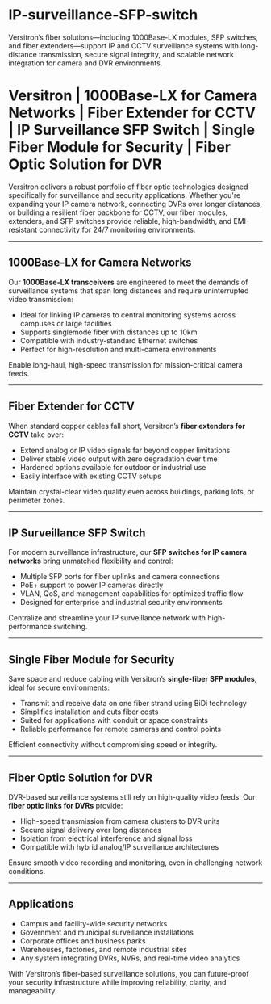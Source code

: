 # IP-surveillance-SFP-switch
Versitron’s fiber solutions—including 1000Base-LX modules, SFP switches, and fiber extenders—support IP and CCTV surveillance systems with long-distance transmission, secure signal integrity, and scalable network integration for camera and DVR environments.

# Versitron | 1000Base-LX for Camera Networks | Fiber Extender for CCTV | IP Surveillance SFP Switch | Single Fiber Module for Security | Fiber Optic Solution for DVR

Versitron delivers a robust portfolio of fiber optic technologies designed specifically for surveillance and security applications. Whether you're expanding your IP camera network, connecting DVRs over longer distances, or building a resilient fiber backbone for CCTV, our fiber modules, extenders, and SFP switches provide reliable, high-bandwidth, and EMI-resistant connectivity for 24/7 monitoring environments.

---

## 1000Base-LX for Camera Networks

Our **1000Base-LX transceivers** are engineered to meet the demands of surveillance systems that span long distances and require uninterrupted video transmission:

- Ideal for linking IP cameras to central monitoring systems across campuses or large facilities  
- Supports singlemode fiber with distances up to 10km  
- Compatible with industry-standard Ethernet switches  
- Perfect for high-resolution and multi-camera environments  

Enable long-haul, high-speed transmission for mission-critical camera feeds.

---

## Fiber Extender for CCTV

When standard copper cables fall short, Versitron’s **fiber extenders for CCTV** take over:

- Extend analog or IP video signals far beyond copper limitations  
- Deliver stable video output with zero degradation over time  
- Hardened options available for outdoor or industrial use  
- Easily interface with existing CCTV setups  

Maintain crystal-clear video quality even across buildings, parking lots, or perimeter zones.

---

## IP Surveillance SFP Switch

For modern surveillance infrastructure, our **SFP switches for IP camera networks** bring unmatched flexibility and control:

- Multiple SFP ports for fiber uplinks and camera connections  
- PoE+ support to power IP cameras directly  
- VLAN, QoS, and management capabilities for optimized traffic flow  
- Designed for enterprise and industrial security environments  

Centralize and streamline your IP surveillance network with high-performance switching.

---

## Single Fiber Module for Security

Save space and reduce cabling with Versitron’s **single-fiber SFP modules**, ideal for secure environments:

- Transmit and receive data on one fiber strand using BiDi technology  
- Simplifies installation and cuts fiber costs  
- Suited for applications with conduit or space constraints  
- Reliable performance for remote cameras and control points  

Efficient connectivity without compromising speed or integrity.

---

## Fiber Optic Solution for DVR

DVR-based surveillance systems still rely on high-quality video feeds. Our **fiber optic links for DVRs** provide:

- High-speed transmission from camera clusters to DVR units  
- Secure signal delivery over long distances  
- Isolation from electrical interference and signal loss  
- Compatible with hybrid analog/IP surveillance architectures  

Ensure smooth video recording and monitoring, even in challenging network conditions.

---

## Applications

- Campus and facility-wide security networks  
- Government and municipal surveillance installations  
- Corporate offices and business parks  
- Warehouses, factories, and remote industrial sites  
- Any system integrating DVRs, NVRs, and real-time video analytics  

With Versitron’s fiber-based surveillance solutions, you can future-proof your security infrastructure while improving reliability, clarity, and manageability.


